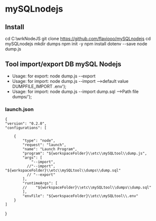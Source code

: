 # mySQLnodejs
## Install




cd C:\wrkNodeJS
git clone https://github.com/flaviooo/mySQLnodejs
cd mySQLnodejs
mkdir dumps
npm init -y
npm install dotenv --save 
node dump.js 
## Tool import/export DB mySQL Nodejs

* Usage: for export: node dump.js --export
* Usage: for import: node dump.js --import  -->default value DUMPFILE_IMPORT .env');
* Usage: for import: node dump.js --import dump.sql -->Path file dumps/');

### launch.json

    {
    "version": "0.2.0",
    "configurations": [

        {
            "type": "node",
            "request": "launch",
            "name": "Launch Program",
            "program": "${workspaceFolder}\\etc\\mySQLtool\\dump.js",
            "args": [
                "--import",  
              //"--import", "${workspaceFolder}\\etc\\mySQLtool\\dumps\\dump.sql"
              // "--export"
            ],
            "runtimeArgs": [
            //    "${workspaceFolder}\\etc\\mySQLtool\\dumps\\dump.sql"
            ],
            "envFile": "${workspaceFolder}\\etc\\mySQLtool\\.env"
        }
    ]
}
